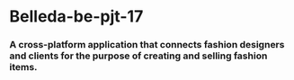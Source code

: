 # Belleda-be-pjt-17

### A cross-platform application that connects fashion designers and clients for the purpose of creating and selling fashion items.
